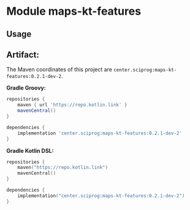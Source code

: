# Module maps-kt-features



## Usage

## Artifact:

The Maven coordinates of this project are `center.sciprog:maps-kt-features:0.2.1-dev-2`.

**Gradle Groovy:**
```groovy
repositories {
    maven { url 'https://repo.kotlin.link' }
    mavenCentral()
}

dependencies {
    implementation 'center.sciprog:maps-kt-features:0.2.1-dev-2'
}
```
**Gradle Kotlin DSL:**
```kotlin
repositories {
    maven("https://repo.kotlin.link")
    mavenCentral()
}

dependencies {
    implementation("center.sciprog:maps-kt-features:0.2.1-dev-2")
}
```
